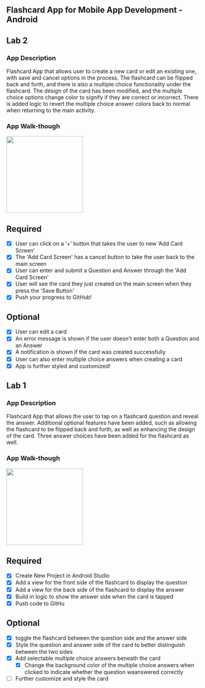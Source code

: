 ## Flashcard App for Mobile App Development - Android

## Lab 2

### App Description
Flashcard App that allows user to create a new card or edit an existing one, with save and cancel options in the process. The flashcard can be flipped back and forth, and there is also a multiple choice functionality under the flashcard. The design of the card has been modified, and the multiple choice options change color to signify if they are correct or incorrect. There is added logic to revert the multiple choice answer colors back to normal when returning to the main activity.

### App Walk-though
<img src="http://g.recordit.co/6sXQjRFbQL.gif" width=200><br>

## Required
- [x] User can click on a ‘+’ button that takes the user to new ‘Add Card Screen’
- [x] The 'Add Card Screen' has a cancel button to take the user back to the main screen
- [x] User can enter and submit a Question and Answer through the 'Add Card Screen'
- [x] User will see the card they just created on the main screen when they press the 'Save Button'
- [x] Push your progress to GitHub!

## Optional
- [x] User can edit a card
- [x] An error message is shown if the user doesn't enter both a Question and an Answer
- [x] A notification is shown if the card was created successfully
- [x] User can also enter multiple choice answers when creating a card
- [x] App is further styled and customized!

## Lab 1

### App Description
Flashcard App that allows the user to tap on a flashcard question and reveal the answer. Additional optional features have been added, such as allowing the flashcard
to be flipped back and forth, as well as enhancing the design of the card. Three answer choices have been added for the flashcard as well.

### App Walk-though

<img src="http://g.recordit.co/A61qVr3yIi.gif" width=200><br>

## Required
- [x] Create New Project in Android Studio
- [x] Add a view for the front side of the flashcard to display the question
- [x] Add a view for the back side of the flashcard to display the answer
- [x] Build in logic to show the answer side when the card is tapped
- [x] Push code to GitHu
## Optional
- [x] toggle the flashcard between the question side and the answer side
- [x] Style the question and answer side of the card to better distinguish between the two sides
- [x] Add selectable multiple choice answers beneath the card
   - [x] Change the background color of the multiple choice answers when clicked to indicate whether the question waanswered correctly
- [ ] Further customize and style the card
